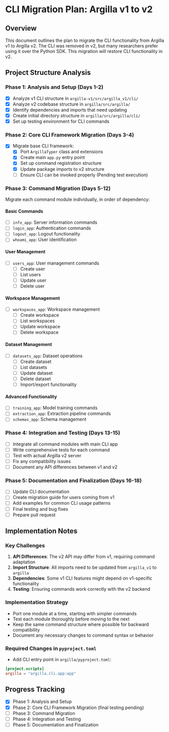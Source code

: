 # CLI Migration Plan: Argilla v1 to v2

## Overview
This document outlines the plan to migrate the CLI functionality from Argilla v1 to Argilla v2. The CLI was removed in v2, but many researchers prefer using it over the Python SDK. This migration will restore CLI functionality in v2.

## Project Structure Analysis

### Phase 1: Analysis and Setup (Days 1-2)
- [x] Analyze v1 CLI structure in `argilla-v1/src/argilla_v1/cli/`
- [x] Analyze v2 codebase structure in `argilla/src/argilla/`
- [x] Identify dependencies and imports that need updating
- [x] Create initial directory structure in `argilla/src/argilla/cli/`
- [x] Set up testing environment for CLI commands

### Phase 2: Core CLI Framework Migration (Days 3-4)
- [x] Migrate base CLI framework:
  - [x] Port `ArgillaTyper` class and extensions
  - [x] Create main `app.py` entry point
  - [x] Set up command registration structure
  - [x] Update package imports to v2 structure
  - [ ] Ensure CLI can be invoked properly (Pending test execution)

### Phase 3: Command Migration (Days 5-12)
Migrate each command module individually, in order of dependency:

#### Basic Commands
- [ ] `info_app`: Server information commands
- [ ] `login_app`: Authentication commands
- [ ] `logout_app`: Logout functionality
- [ ] `whoami_app`: User identification

#### User Management
- [ ] `users_app`: User management commands
  - [ ] Create user
  - [ ] List users
  - [ ] Update user
  - [ ] Delete user

#### Workspace Management
- [ ] `workspaces_app`: Workspace management
  - [ ] Create workspace
  - [ ] List workspaces
  - [ ] Update workspace
  - [ ] Delete workspace

#### Dataset Management
- [ ] `datasets_app`: Dataset operations
  - [ ] Create dataset
  - [ ] List datasets
  - [ ] Update dataset
  - [ ] Delete dataset
  - [ ] Import/export functionality

#### Advanced Functionality
- [ ] `training_app`: Model training commands
- [ ] `extraction_app`: Extraction pipeline commands
- [ ] `schemas_app`: Schema management

### Phase 4: Integration and Testing (Days 13-15)
- [ ] Integrate all command modules with main CLI app
- [ ] Write comprehensive tests for each command
- [ ] Test with actual Argilla v2 server
- [ ] Fix any compatibility issues
- [ ] Document any API differences between v1 and v2

### Phase 5: Documentation and Finalization (Days 16-18)
- [ ] Update CLI documentation
- [ ] Create migration guide for users coming from v1
- [ ] Add examples for common CLI usage patterns
- [ ] Final testing and bug fixes
- [ ] Prepare pull request

## Implementation Notes

### Key Challenges
1. **API Differences**: The v2 API may differ from v1, requiring command adaptation
2. **Import Structure**: All imports need to be updated from `argilla_v1` to `argilla`
3. **Dependencies**: Some v1 CLI features might depend on v1-specific functionality
4. **Testing**: Ensuring commands work correctly with the v2 backend

### Implementation Strategy
- Port one module at a time, starting with simpler commands
- Test each module thoroughly before moving to the next
- Keep the same command structure where possible for backward compatibility
- Document any necessary changes to command syntax or behavior

### Required Changes in `pyproject.toml`
- Add CLI entry point in `argilla/pyproject.toml`:
```toml
[project.scripts]
argilla = "argilla.cli.app:app"
```

## Progress Tracking
- [x] Phase 1: Analysis and Setup
- [x] Phase 2: Core CLI Framework Migration (final testing pending)
- [ ] Phase 3: Command Migration
- [ ] Phase 4: Integration and Testing
- [ ] Phase 5: Documentation and Finalization